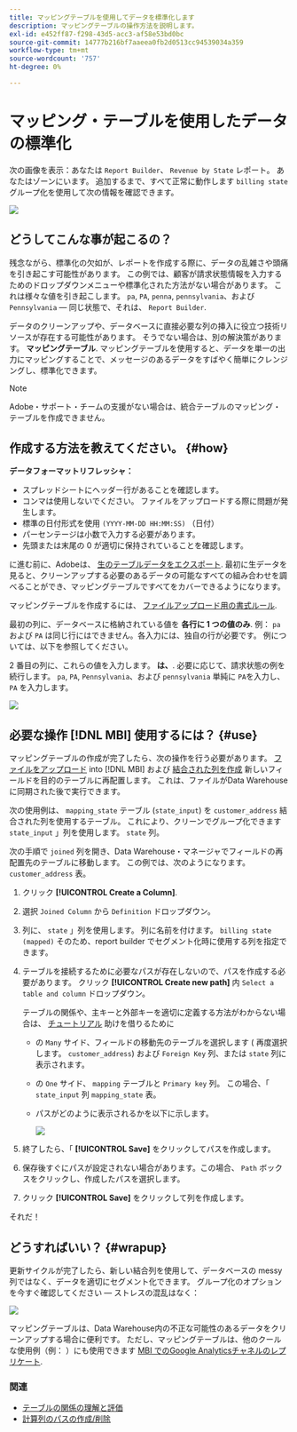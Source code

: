 ```yaml
---
title: マッピングテーブルを使用してデータを標準化します
description: マッピングテーブルの操作方法を説明します。
exl-id: e452ff87-f298-43d5-acc3-af58e53bd0bc
source-git-commit: 14777b216bf7aaeea0fb2d0513cc94539034a359
workflow-type: tm+mt
source-wordcount: '757'
ht-degree: 0%

---
```


# マッピング・テーブルを使用したデータの標準化

次の画像を表示：あなたは `Report Builder`、 `Revenue by State` レポート。 あなたはゾーンにいます。 追加するまで、すべて正常に動作します `billing state` グループ化を使用して次の情報を確認できます。

![](../../assets/Messy_State_Segments.png)

## どうしてこんな事が起こるの？

残念ながら、標準化の欠如が、レポートを作成する際に、データの乱雑さや頭痛を引き起こす可能性があります。 この例では、顧客が請求状態情報を入力するためのドロップダウンメニューや標準化された方法がない場合があります。 これは様々な値を引き起こします。 `pa`, `PA`, `penna`, `pennsylvania`、および `Pennsylvania`  — 同じ状態で、それは、 `Report Builder`.

データのクリーンアップや、データベースに直接必要な列の挿入に役立つ技術リソースが存在する可能性があります。 そうでない場合は、別の解決策があります。 **マッピングテーブル**. マッピングテーブルを使用すると、データを単一の出力にマッピングすることで、メッセージのあるデータをすばやく簡単にクレンジングし、標準化できます。

>[!NOTE]
>
>Adobe・サポート・チームの支援がない場合は、統合テーブルのマッピング・テーブルを作成できません。

## 作成する方法を教えてください。 {#how}

**データフォーマットリフレッシャ：**

* スプレッドシートにヘッダー行があることを確認します。
* コンマは使用しないでください。 ファイルをアップロードする際に問題が発生します。
* 標準の日付形式を使用 `(YYYY-MM-DD HH:MM:SS)` （日付）
* パーセンテージは小数で入力する必要があります。
* 先頭または末尾の 0 が適切に保持されていることを確認します。

に進む前に、Adobeは、 [生のテーブルデータをエクスポート](../../tutorials/export-raw-data.md). 最初に生データを見ると、クリーンアップする必要のあるデータの可能なすべての組み合わせを調べることができ、マッピングテーブルですべてをカバーできるようになります。

マッピングテーブルを作成するには、 [ファイルアップロード用の書式ルール](../../data-analyst/importing-data/connecting-data/using-file-uploader.md).

最初の列に、データベースに格納されている値を **各行に 1 つの値のみ**. 例： `pa` および `PA` は同じ行にはできません。各入力には、独自の行が必要です。 例については、以下を参照してください。

2 番目の列に、これらの値を入力します。 **は、**. 必要に応じて、請求状態の例を続行します。 `pa`, `PA`, `Pennsylvania`、および `pennsylvania` 単純に `PA`を入力し、 `PA` を入力します。

![](../../assets/Mapping_table_examples.jpg)

## 必要な操作 [!DNL MBI] 使用するには？ {#use}

マッピングテーブルの作成が完了したら、次の操作を行う必要があります。 [ファイルをアップロード](../../data-analyst/importing-data/connecting-data/using-file-uploader.md) into [!DNL MBI] および [結合された列を作成](../../data-analyst/data-warehouse-mgr/calc-column-types.md) 新しいフィールドを目的のテーブルに再配置します。 これは、ファイルがData Warehouseに同期された後で実行できます。

次の使用例は、 `mapping_state` テーブル (`state_input`) を `customer_address` 結合された列を使用するテーブル。 これにより、クリーンでグループ化できます `state_input` 」列を使用します。 `state` 列。

次の手順で `joined` 列を開き、Data Warehouse・マネージャでフィールドの再配置先のテーブルに移動します。 この例では、次のようになります。 `customer_address` 表。

1. クリック **[!UICONTROL Create a Column]**.
1. 選択 `Joined Column` から `Definition` ドロップダウン。
1. 列に、 `state` 」列を使用します。 列に名前を付けます。 `billing state (mapped)` そのため、report builder でセグメント化時に使用する列を指定できます。
1. テーブルを接続するために必要なパスが存在しないので、パスを作成する必要があります。 クリック **[!UICONTROL Create new path]**  内 `Select a table and column` ドロップダウン。

   テーブルの関係や、主キーと外部キーを適切に定義する方法がわからない場合は、 [チュートリアル](../../data-analyst/data-warehouse-mgr/create-paths-calc-columns.md) 助けを借りるために

   * の `Many` サイド、フィールドの移動先のテーブルを選択します ( 再度選択します。 `customer_address`) および `Foreign Key` 列、または `state` 列に表示されます。
   * の `One` サイド、 `mapping` テーブルと `Primary key` 列。 この場合、「 `state_input` 列 `mapping_state` 表。
   * パスがどのように表示されるかを以下に示します。

      ![](../../assets/State_Mapping_Path.png)

1. 終了したら、「 **[!UICONTROL Save]** をクリックしてパスを作成します。
1. 保存後すぐにパスが設定されない場合があります。この場合、 `Path` ボックスをクリックし、作成したパスを選択します。
1. クリック **[!UICONTROL Save]** をクリックして列を作成します。

それだ！

## どうすればいい？ {#wrapup}

更新サイクルが完了したら、新しい結合列を使用して、データベースの messy 列ではなく、データを適切にセグメント化できます。 グループ化のオプションを今すぐ確認してください — ストレスの混乱はなく：

![](../../assets/Clean_State_Segments.png)

マッピングテーブルは、Data Warehouse内の不正な可能性のあるデータをクリーンアップする場合に便利です。 ただし、マッピングテーブルは、他のクールな使用例（例： ）にも使用できます [MBI でのGoogle Analyticsチャネルのレプリケート](../data-warehouse-mgr/rep-google-analytics-channels.md).

### 関連

* [テーブルの関係の理解と評価](../data-warehouse-mgr/table-relationships.md)
* [計算列のパスの作成/削除](../data-warehouse-mgr/create-paths-calc-columns.md)
